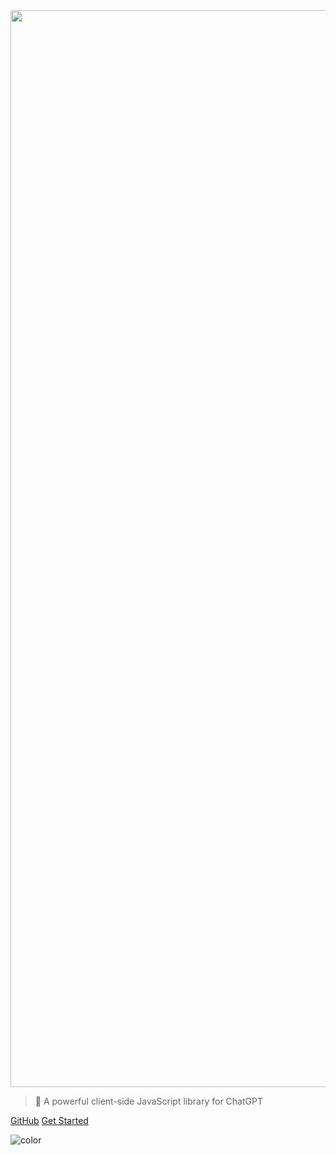 <!-- _coverpage.md -->

<img class="logo" width=1723 src="https://i.imgur.com/q2JKftP.gif">

> 🤖 A powerful client-side JavaScript library for ChatGPT

[GitHub](https://github.com/chatgptjs/chatgpt.js)
[Get Started](#importing-the-library)

<!-- background color -->

![color](black)
